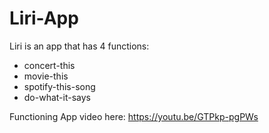 # Liri-App

Liri is an app that has 4 functions:

- concert-this <band name>
- movie-this <movie name>
- spotify-this-song <song name>
- do-what-it-says

Functioning App video here: 
https://youtu.be/GTPkp-pgPWs
